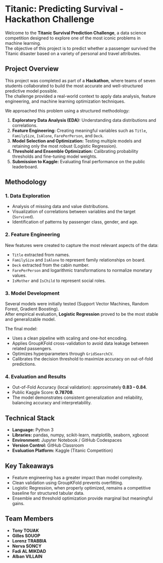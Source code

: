 # Titanic: Predicting Survival - Hackathon Challenge

Welcome to the **Titanic Survival Prediction Challenge**, a data science competition designed to explore one of the most iconic problems in machine learning.  
The objective of this project is to predict whether a passenger survived the Titanic disaster based on a variety of personal and travel attributes.


## Project Overview

This project was completed as part of a **Hackathon**, where teams of seven students collaborated to build the most accurate and well-structured predictive model possible.  
The challenge provided a real-world context to apply data analysis, feature engineering, and machine learning optimization techniques.

We approached this problem using a structured methodology:
1. **Exploratory Data Analysis (EDA):** Understanding data distributions and correlations.
2. **Feature Engineering:** Creating meaningful variables such as `Title`, `FamilySize`, `IsAlone`, `FarePerPerson`, and `Deck`.
3. **Model Selection and Optimization:** Testing multiple models and retaining only the most robust (Logistic Regression).
4. **Threshold and Ensemble Optimization:** Calibrating probability thresholds and fine-tuning model weights.
5. **Submission to Kaggle:** Evaluating final performance on the public leaderboard.

## Methodology

### 1. Data Exploration
- Analysis of missing data and value distributions.
- Visualization of correlations between variables and the target (`Survived`).
- Identification of patterns by passenger class, gender, and age.

### 2. Feature Engineering
New features were created to capture the most relevant aspects of the data:
- `Title` extracted from names.
- `FamilySize` and `IsAlone` to represent family relationships on board.
- `Deck` extracted from the cabin number.
- `FarePerPerson` and logarithmic transformations to normalize monetary values.
- `IsMother` and `IsChild` to represent social roles.

### 3. Model Development
Several models were initially tested (Support Vector Machines, Random Forest, Gradient Boosting).  
After empirical evaluation, **Logistic Regression** proved to be the most stable and generalizable model.

The final model:
- Uses a clean pipeline with scaling and one-hot encoding.
- Applies GroupKFold cross-validation to avoid data leakage between related passengers.
- Optimizes hyperparameters through `GridSearchCV`.
- Calibrates the decision threshold to maximize accuracy on out-of-fold predictions.

### 4. Evaluation and Results
- Out-of-Fold Accuracy (local validation): approximately **0.83 – 0.84**.
- Public Kaggle Score: **0.78708**.
- The model demonstrates consistent generalization and reliability, balancing accuracy and interpretability.


## Technical Stack

- **Language:** Python 3  
- **Libraries:** pandas, numpy, scikit-learn, matplotlib, seaborn, xgboost  
- **Environment:** Jupyter Notebook / GitHub Codespaces  
- **Version Control:** GitHub Classroom  
- **Evaluation Platform:** Kaggle (Titanic Competition)


## Key Takeaways

- Feature engineering has a greater impact than model complexity.
- Clean validation using GroupKFold prevents overfitting.
- Logistic Regression, when properly optimized, remains a competitive baseline for structured tabular data.
- Ensemble and threshold optimization provide marginal but meaningful gains.

## Team Members

- **Tony TOUAK**  
- **Gilles SOUOP**  
- **Lorenz TRABBIA**
- **Nerva SONCY**  
- **Fadi AL MIKDAD**  
- **Alban VILLAIN**
